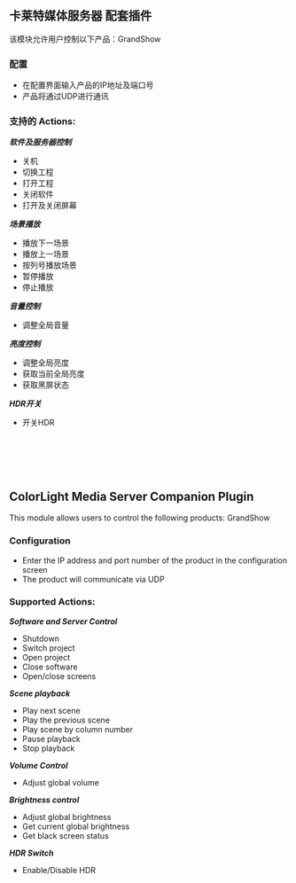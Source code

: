 ## 卡莱特媒体服务器 配套插件
该模块允许用户控制以下产品：GrandShow

### 配置 ###
* 在配置界面输入产品的IP地址及端口号
* 产品将通过UDP进行通讯

### 支持的 Actions: ### 

***软件及服务器控制***
* 关机
* 切换工程
* 打开工程
* 关闭软件
* 打开及关闭屏幕

***场景播放***
* 播放下一场景
* 播放上一场景
* 按列号播放场景
* 暂停播放
* 停止播放

***音量控制***
* 调整全局音量

***亮度控制***
* 调整全局亮度
* 获取当前全局亮度
* 获取黑屏状态

***HDR开关***
* 开关HDR
</br>
</br>
</br>
</br>

## ColorLight Media Server Companion Plugin
This module allows users to control the following products: GrandShow

### Configuration ###
* Enter the IP address and port number of the product in the configuration screen
* The product will communicate via UDP

### Supported Actions: ### 

***Software and Server Control***
* Shutdown
* Switch project
* Open project
* Close software
* Open/close screens

***Scene playback***
* Play next scene
* Play the previous scene
* Play scene by column number
* Pause playback
* Stop playback

***Volume Control***
* Adjust global volume

***Brightness control***
* Adjust global brightness
* Get current global brightness
* Get black screen status

***HDR Switch***
* Enable/Disable HDR


